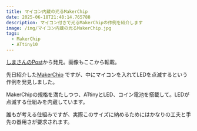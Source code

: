 ```yaml
---
title: マイコン内蔵の光るMakerChip
date: 2025-06-18T21:48:14.765788
description: マイコン付きで光るMakerChipの作例を紹介します
image: /img/マイコン内蔵の光るMakerChip.jpg
tags:
  - MakerChip
  - ATtiny10
---
```

[しまさんのPost](https://x.com/HyperBSxi/status/1933349673491890640)から発見。画像もここから転載。

先日紹介した[MakerChip](https://inajob.github.io/iroiro-review/post/%E6%97%A5%E6%9C%AC%E3%81%A7%E3%82%82makerchip%E3%81%8C%E6%B5%81%E8%A1%8C%E3%81%A3%E3%81%A6%E3%81%84%E3%82%8B/) ですが、中にマイコンを入れてLEDを点滅するという作例を発見しました。

MakerChipの規格を満たしつつ、ATtinyとLED、コイン電池を搭載して。LEDが点滅する仕組みを内蔵しています。

誰もが考える仕組みですが、実際このサイズに納めるためにはかなりの工夫と手先の器用さが要求されます。




